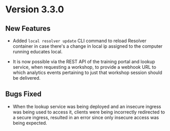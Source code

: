 Version 3.3.0
=============

New Features
------------

* Added `local resolver update` CLI command to reload Resolver container in 
  case there's a change in local ip assigned to the computer running educates
  local.

* It is now possible via the REST API of the training portal and lookup service,
  when requesting a workshop, to provide a webhook URL to which analytics events
  pertaining to just that workshop session should be delivered.

Bugs Fixed
----------

* When the lookup service was being deployed and an insecure ingress was being
  used to access it, clients were being incorrectly redirected to a secure
  ingress, resulted in an error since only insecure access was being expected.
